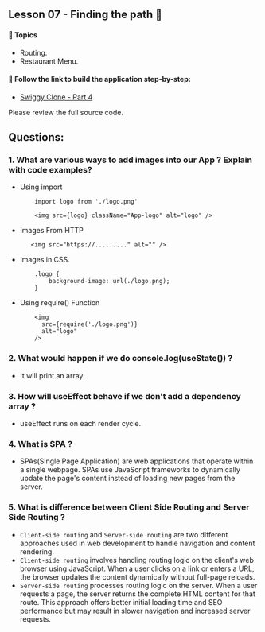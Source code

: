 ## Lesson 07 - Finding the path 🚀

#### 🔸 Topics

- Routing.
- Restaurant Menu.

#### 🔸 Follow the link to build the application step-by-step:

- [Swiggy Clone - Part 4](https://swiggy-clone.notion.site/Swiggy-Clone-Part-4-32d31f1b547a48a49068375594beeed8)

Please review the full source code.

## Questions:

### 1. What are various ways to add images into our App ? Explain with code examples?

- Using import

  ```
      import logo from './logo.png'

      <img src={logo} className="App-logo" alt="logo" />

  ```

- Images From HTTP
  ```
     <img src="https://........." alt="" />
  ```
- Images in CSS.
  ```
      .logo {
          background-image: url(./logo.png);
      }
  ```
- Using require() Function
  ```
      <img
        src={require('./logo.png')}
        alt="logo"
      />
  ```

### 2. What would happen if we do console.log(useState()) ?

- It will print an array.

### 3. How will useEffect behave if we don't add a dependency array ?

- useEffect runs on each render cycle.

### 4. What is SPA ?

- SPAs(Single Page Application) are web applications that operate within a single webpage. SPAs use JavaScript frameworks to dynamically update the page's content instead of loading new pages from the server.

### 5. What is difference between Client Side Routing and Server Side Routing ?

- `Client-side routing` and `Server-side routing` are two different approaches used in web development to handle navigation and content rendering.
- `Client-side routing` involves handling routing logic on the client's web browser using JavaScript. When a user clicks on a link or enters a URL, the browser updates the content dynamically without full-page reloads.
- `Server-side routing` processes routing logic on the server. When a user requests a page, the server returns the complete HTML content for that route. This approach offers better initial loading time and SEO performance but may result in slower navigation and increased server requests.
